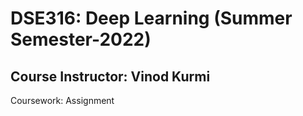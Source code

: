 # DSE316: Deep Learning (Summer Semester-2022)
## Course Instructor: Vinod Kurmi
Coursework: Assignment
